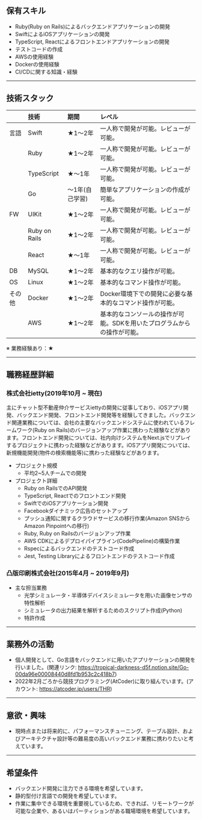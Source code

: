 ## 保有スキル
- Ruby(Ruby on Rails)によるバックエンドアプリケーションの開発
- SwiftによるiOSアプリケーションの開発
- TypeScript, Reactによるフロントエンドアプリケーションの開発
- テストコードの作成
- AWSの使用経験
- Dockerの使用経験
- CI/CDに関する知識・経験

---
## 技術スタック
||技術|期間|レベル|
|:---|:---|:---|:---|
|言語|Swift|★1〜2年|一人称で開発が可能。レビューが可能。|
||Ruby|★1〜2年|一人称で開発が可能。レビューが可能。|
||TypeScript|★〜1年|一人称で開発が可能。レビューが可能。|
||Go|〜1年(自己学習)|簡単なアプリケーションの作成が可能。|
|FW|UIKit|★1〜2年|一人称で開発が可能。レビューが可能。|
||Ruby on Rails|★1〜2年|一人称で開発が可能。レビューが可能。|
||React|★〜1年|一人称で開発が可能。レビューが可能。|
|DB|MySQL|★1〜2年|基本的なクエリ操作が可能。|
|OS|Linux|★1〜2年|基本的なコマンド操作が可能。|
|その他|Docker|★1〜2年|Docker環境下での開発に必要な基本的なコマンド操作が可能。|
||AWS|★1〜2年|基本的なコンソールの操作が可能。SDKを用いたプログラムからの操作が可能。|

※ 業務経験あり：★

---
## 職務経歴詳細
### 株式会社ietty(2019年10月 ~ 現在)

主にチャット型不動産仲介サービスiettyの開発に従事しており、iOSアプリ開発、バックエンド開発、フロントエンド開発等を経験してきました。バックエンド関連業務については、会社の主要なバックエンドシステムに使われているフレームワーク(Ruby on Rails)のバージョンアップ作業に携わった経験などがあります。フロントエンド開発については、社内向けシステムをNext.jsでリプレイするプロジェクトに携わった経験などがあります。iOSアプリ開発については、新規機能開発(物件の検索機能等)に携わった経験などがあります。

- プロジェクト規模
  - 平均2~5人チームでの開発
- プロジェクト詳細
  - Ruby on RailsでのAPI開発
  - TypeScript, Reactでのフロントエンド開発
  - SwiftでのiOSアプリケーション開発
  - Facebookダイナミック広告のセットアップ
  - プッシュ通知に関するクラウドサービスの移行作業(Amazon SNSからAmazon Pinpointへの移行)
  - Ruby, Ruby on Railsのバージョンアップ作業
  - AWS CDKによるデプロイパイプライン(CodePipeline)の構築作業
  - Rspecによるバックエンドのテストコード作成
  - Jest, Testing Libraryによるフロントエンドのテストコード作成

### 凸版印刷株式会社(2015年4月 ~ 2019年9月)

- 主な担当業務
  - 光学シミュレータ・半導体デバイスシミュレータを用いた画像センサの特性解析
  - シミュレータの出力結果を解析するためのスクリプト作成(Python)
  - 特許作成

---
## 業務外の活動
- 個人開発として、Go言語をバックエンドに用いたアプリケーションの開発を行いました。(関連リンク: https://tropical-darkness-d5f.notion.site/Go-00da96e00008440d8fd1b953c2c418b7)
- 2022年2月ごろから競技プログラミング(AtCoder)に取り組んでいます。(アカウント: https://atcoder.jp/users/THR)

---
## 意欲・興味
- 現時点または将来的に、パフォーマンスチューニング、テーブル設計、およびアーキテクチャ設計等の難易度の高いバックエンド業務に携わりたいと考えています。

---
## 希望条件
- バックエンド開発に注力できる環境を希望しています。
- 静的型付け言語での開発を希望しています。
- 作業に集中できる環境を重要視しているため、できれば、リモートワークが可能な企業や、あるいはパーティションがある職場環境を希望しています。
